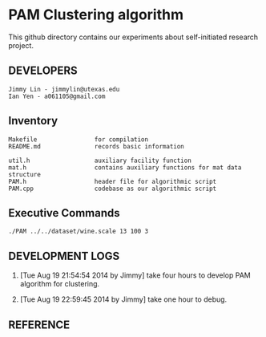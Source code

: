 PAM Clustering algorithm
=======================

This github directory contains our experiments about self-initiated research
project.


DEVELOPERS
---------------

    Jimmy Lin - jimmylin@utexas.edu
    Ian Yen - a061105@gmail.com

Inventory
--------------

    Makefile                for compilation
    README.md               records basic information

    util.h                  auxiliary facility function
    mat.h                   contains auxiliary functions for mat data structure
    PAM.h                   header file for algorithmic script
    PAM.cpp                 codebase as our algorithmic script

Executive Commands
---------------
    
    ./PAM ../../dataset/wine.scale 13 100 3

DEVELOPMENT LOGS
---------------

1. [Tue Aug 19 21:54:54 2014 by Jimmy] take four hours to develop PAM
   algorithm for clustering.

2. [Tue Aug 19 22:59:45 2014 by Jimmy] take one hour to debug.

REFERENCE
-------------

